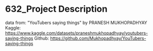 # 632_Project Description

data from: "YouTubers saying things" by PRANESH MUKHOPADHYAY 
Kaggle:  https://www.kaggle.com/datasets/praneshmukhopadhyay/youtubers-saying-things
Github:  https://github.com/Mukhopadhyay/YouTubers-saying-things

